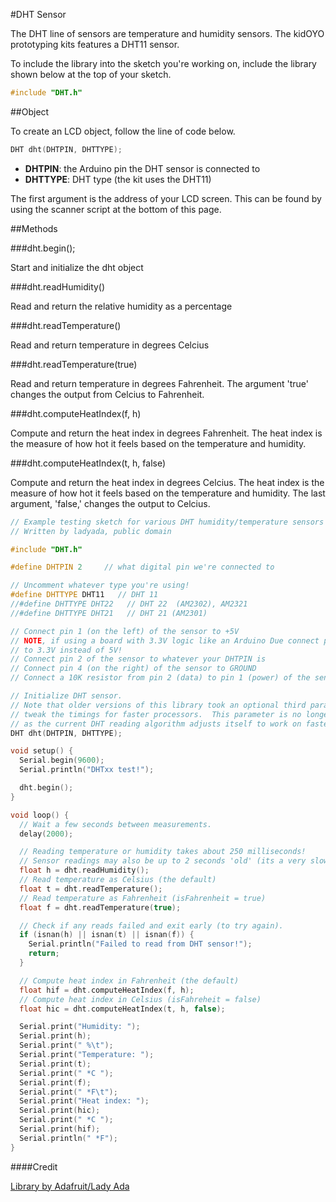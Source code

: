 #DHT Sensor

The DHT line of sensors are temperature and humidity sensors. The kidOYO prototyping kits features a DHT11 sensor. 


To include the library into the sketch you're working on, include the library shown below at the top of your sketch.

```c++
#include "DHT.h"
```

##Object

To create an LCD object, follow the line of code below. 

```c++
DHT dht(DHTPIN, DHTTYPE);
```

* **DHTPIN**: the Arduino pin the DHT sensor is connected to
* **DHTTYPE**: DHT type (the kit uses the DHT11)


The first argument is the address of your LCD screen. This can be found by using the scanner script at the bottom of this page.

##Methods

###dht.begin();

Start and initialize the dht object

###dht.readHumidity()

Read and return the relative humidity as a percentage

###dht.readTemperature()

Read and return temperature in degrees Celcius

###dht.readTemperature(true)

Read and return temperature in degrees Fahrenheit. The argument 'true' changes the output from Celcius to Fahrenheit.

###dht.computeHeatIndex(f, h)

Compute and return the heat index in degrees Fahrenheit. The heat index is the measure of how hot it feels based on the temperature and humidity.

###dht.computeHeatIndex(t, h, false)

Compute and return the heat index in degrees Celcius. The heat index is the measure of how hot it feels based on the temperature and humidity. The last argument, 'false,' changes the output to Celcius.

```c++
// Example testing sketch for various DHT humidity/temperature sensors
// Written by ladyada, public domain

#include "DHT.h"

#define DHTPIN 2     // what digital pin we're connected to

// Uncomment whatever type you're using!
#define DHTTYPE DHT11   // DHT 11
//#define DHTTYPE DHT22   // DHT 22  (AM2302), AM2321
//#define DHTTYPE DHT21   // DHT 21 (AM2301)

// Connect pin 1 (on the left) of the sensor to +5V
// NOTE, if using a board with 3.3V logic like an Arduino Due connect pin 1
// to 3.3V instead of 5V!
// Connect pin 2 of the sensor to whatever your DHTPIN is
// Connect pin 4 (on the right) of the sensor to GROUND
// Connect a 10K resistor from pin 2 (data) to pin 1 (power) of the sensor

// Initialize DHT sensor.
// Note that older versions of this library took an optional third parameter to
// tweak the timings for faster processors.  This parameter is no longer needed
// as the current DHT reading algorithm adjusts itself to work on faster procs.
DHT dht(DHTPIN, DHTTYPE);

void setup() {
  Serial.begin(9600);
  Serial.println("DHTxx test!");

  dht.begin();
}

void loop() {
  // Wait a few seconds between measurements.
  delay(2000);

  // Reading temperature or humidity takes about 250 milliseconds!
  // Sensor readings may also be up to 2 seconds 'old' (its a very slow sensor)
  float h = dht.readHumidity();
  // Read temperature as Celsius (the default)
  float t = dht.readTemperature();
  // Read temperature as Fahrenheit (isFahrenheit = true)
  float f = dht.readTemperature(true);

  // Check if any reads failed and exit early (to try again).
  if (isnan(h) || isnan(t) || isnan(f)) {
    Serial.println("Failed to read from DHT sensor!");
    return;
  }

  // Compute heat index in Fahrenheit (the default)
  float hif = dht.computeHeatIndex(f, h);
  // Compute heat index in Celsius (isFahreheit = false)
  float hic = dht.computeHeatIndex(t, h, false);

  Serial.print("Humidity: ");
  Serial.print(h);
  Serial.print(" %\t");
  Serial.print("Temperature: ");
  Serial.print(t);
  Serial.print(" *C ");
  Serial.print(f);
  Serial.print(" *F\t");
  Serial.print("Heat index: ");
  Serial.print(hic);
  Serial.print(" *C ");
  Serial.print(hif);
  Serial.println(" *F");
}
```

####Credit

[Library by Adafruit/Lady Ada](https://github.com/adafruit/DHT-sensor-library)
